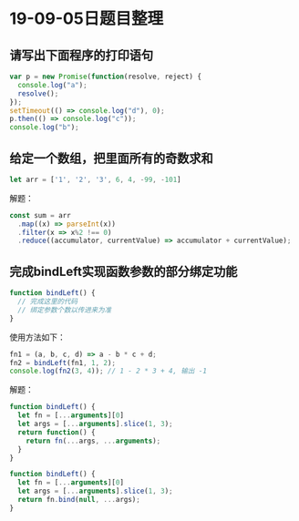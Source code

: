 # 19-09-05日题目整理

## 请写出下面程序的打印语句

``` js
var p = new Promise(function(resolve, reject) {
  console.log("a");
  resolve();
});
setTimeout(() => console.log("d"), 0);
p.then(() => console.log("c"));
console.log("b");
```

## 给定一个数组，把里面所有的奇数求和

``` js
let arr = ['1', '2', '3', 6, 4, -99, -101]
```

解题：

``` js
const sum = arr
  .map((x) => parseInt(x))
  .filter(x => x%2 !== 0)
  .reduce((accumulator, currentValue) => accumulator + currentValue);
```

## 完成bindLeft实现函数参数的部分绑定功能

``` js
function bindLeft() {
  // 完成这里的代码
  // 绑定参数个数以传进来为准
}
```

使用方法如下：

``` js
fn1 = (a, b, c, d) => a - b * c + d;
fn2 = bindLeft(fn1, 1, 2);
console.log(fn2(3, 4)); // 1 - 2 * 3 + 4, 输出 -1
```

解题：

``` js
function bindLeft() {
  let fn = [...arguments][0]
  let args = [...arguments].slice(1, 3);
  return function() {
    return fn(...args, ...arguments);
  }
}
```

``` js
function bindLeft() {
  let fn = [...arguments][0]
  let args = [...arguments].slice(1, 3);
  return fn.bind(null, ...args);
}
```
